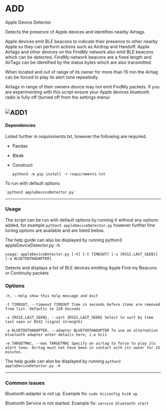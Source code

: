 # ADD

Apple Device Detector

Detects the presence of Apple devices and identifies nearby Airtags.

Apple devices emit BLE beacons to indicate their presence to other nearby Apple so they can perform actions such as Airdrop and Handoff. Apple Airtags and other devices on the *FindMy* network also emit BLE beacons which can be detected. *FindMy* network beacons are a fixed length and AirTags can be identified by the status bytes which are also transmitted.

When located and out of range of its owner for more than 15 min the Airtag can be forced to play its alert tone repeatedly.

Airtags in range of their owners device may not emit FindMy packets. If you are experimenting with this script ensure your Apple devices bluetooth radio is fully off (turned off from the settings menu)

![ADD1](https://github.com/facelessg00n/ADD/assets/65535230/7595785a-772f-4192-ba11-30b85f32e655)
---

#### Dependencies


Listed further in *requirements.txt*, however the following are required.

- Pandas
- Bleak
- Construct

    `python3 -m pip install -r requirements.txt`

To run with default options

    `python3 appleDeviceDetector.py`

---

### Usage

The script can be run with default options by running it without any options added, for example  `python3 appleDeviceDetector.py` however further fine tuning options are available and are listed below.

The help guide can also be displayed by running python3 appleDeviceDetector.py -h

`usage: appleDeviceDetector.py [-h] [-t TIMEOUT] [-s {RSSI,LAST_SEEN}] [-a BLUETOOTHADAPTER]`

Detects and displays a list of BLE devices emitting Apple Find my Beacons or Continuity packets

### Options

`-h, --help show this help message and exit`

`-t TIMEOUT, --timeout TIMEOUT Time in seconds before items are removed from list. Defaults to 120 Seconds`

`-s {RSSI,LAST_SEEN}, --sort {RSSI,LAST_SEEN} Select to sort by time last seen or RSSI (signal strength)`

`-a BLUETOOTHADAPTER, --adapter BLUETOOTHADAPTER To use an alternative bluetooth adapter enter details here, i.e hci1`

`-m TARGETMAC, --mac TARGETMAC
                      Specify an airtag to force to play its alert tone. Airtag must not have been in contact with its owner for 15 minutes.`

The help guide can also be displayed by running `python3 appleDeviceDetector.py -h`

---

### Common issues

Bluetooth adapter is not up. Example fix: `sudo hciconfig hci0 up`

Bluetooth Service is not started. Example fix: `service bluetooth start`
